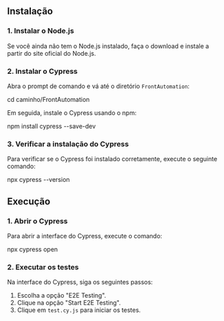 ## Instalação

### 1. Instalar o Node.js
Se você ainda não tem o Node.js instalado, faça o download e instale a partir do site oficial do Node.js.

### 2. Instalar o Cypress
Abra o prompt de comando e vá até o diretório `FrontAutomation`:

cd caminho/FrontAutomation

Em seguida, instale o Cypress usando o npm:

npm install cypress --save-dev

### 3. Verificar a instalação do Cypress
Para verificar se o Cypress foi instalado corretamente, execute o seguinte comando:

npx cypress --version

## Execução

### 1. Abrir o Cypress
Para abrir a interface do Cypress, execute o comando:

npx cypress open

### 2. Executar os testes
Na interface do Cypress, siga os seguintes passos:
1. Escolha a opção "E2E Testing".
2. Clique na opção "Start E2E Testing".
3. Clique em `test.cy.js` para iniciar os testes.
